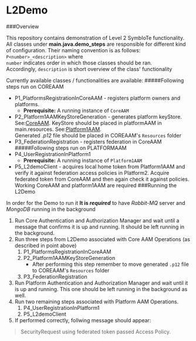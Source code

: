 # L2Demo

###Overview

This repository contains demonstration of Level 2 SymbIoTe functionality.
All classes under **main.java.demo_steps** are responsible for different kind of configuration.
Their naming convention is as follows:  
`P<number>_<description>` where  
`number` indicates order in which those classes should be ran.  
Accordingly, `description` is short overview of the class' functionality

Currently available classes / functionalities are available:
#####Following steps run on COREAAM 
* P1_PlatformsRegistrationInCoreAAM - registers platform owners and platforms.
  * **Prerequisite:** A running instance of `CoreAAM`
* P2_Platform1AAMKeyStoreGeneration - generates platform keyStore.   
See:[CoreAAM](https://github.com/symbiote-h2020/AuthenticationAuthorizationManager/tree/L2-demo-CORE ).
KeyStore should be placed in platformAAM in main.resources. See:[Platform1AAM](https://github.com/symbiote-h2020/AuthenticationAuthorizationManager/tree/L2-demo-PLATFORM1 ).  
Generated _.p12_ file should be placed in COREAAM's `Resources` folder
* P3_FederationRegistration - registers federation in CoreAAM
#####Following steps run on PLATFORMAAM 
* P4_UserRegistrationInPlatform1
  * **Prerequisite:** A running instance of `Platform1AAM`
* P5_L2demoClient - acquires local home token from Platform1AAM
 and verify it against federation access policies in Platform2. 
 Acquire federated token from CoreAAM and then 
 again check it against policies. 
Working CoreAAM and platform1AAM are required
###Running the L2Demo

In order for the Demo to run it **It is _required_** to have 
*Rabbit-MQ* server and *MongoDB* running in the background

1. Run Core Authentication and Authorization Manager and wait until a message that confirms it is up and running.
It should be left running in the background.
2. Run three steps from L2Demo associated with Core AAM Operations (as described in point above)
   1. P1_PlatformsRegistrationInCoreAAM  
   2. P2_Platform1AAMKeyStoreGeneration 
      - After performing this step remember to move generated `.p12` file to COREAAM's `Resources` folder
   3. P3_FederationRegistration 
3. Run Platform Authentication and Authorization Manager and wait until it is up and running. This one should be left running in the background as well.
4. Run two remaining steps associated with Platform AAM Operations.
   1. P4_UserRegistrationInPlatform1
   2. P5_L2demoClient 
5. If performed correctly, follwing message should appear: 
> SecurityRequest using federated token passed Access Policy.
